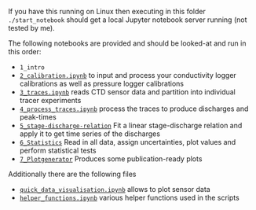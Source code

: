 If you have this running on Linux then executing in this folder `./start_notebook` should get a
local Jupyter notebook server running (not tested by me).

The following notebooks are provided and should be looked-at and run in this order:
- `1_intro` 
- [`2_calibration.ipynb`](2_calibration.ipynb) to input and process your conductivity logger calibrations as well as pressure logger calibrations
- [`3_traces.ipynb`](3_traces.ipynb) reads CTD sensor data and partition into individual tracer experiments
- [`4_process_traces.ipynb`](4_process_traces.ipynb) process the traces to produce discharges and peak-times
- [`5_stage-discharge-relation`](5_stage-discharge-relation.ipynb) Fit a linear stage-discharge relation and apply it to get time series of the discharges
- [`6_Statistics`](6_Statistics.ipynb) Read in all data, assign uncertainties, plot values and perform statistical tests
- [`7_Plotgenerator`](7_Plotgenerator.ipynb) Produces some publication-ready plots


Additionally there are the following files
- [`quick_data_visualisation.ipynb`](quick_data_visualisation.ipynb) allows to plot sensor data
- [`helper_functions.ipynb`](helper_functions.ipynb) various helper functions used in the scripts